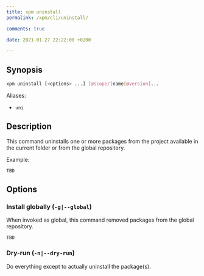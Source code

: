 ```yaml
---
title: xpm uninstall
permalink: /xpm/cli/uninstall/

comments: true

date: 2021-01-27 22:22:00 +0200

---
```


## Synopsis

```sh
xpm uninstall [<options> ...] [@scope/]name[@version]...
```

Aliases:

- `uni`

## Description

This command uninstalls one or more packages from the project available
in the current folder or from the global repository.

Example:

```console
TBD
```

## Options

### Install globally (`-g|--global`)

When invoked as global, this command removed packages from the global
repository.

```console
TBD
```

### Dry-run (`-n|--dry-run`)

Do everything except to actually uninstall the package(s).
